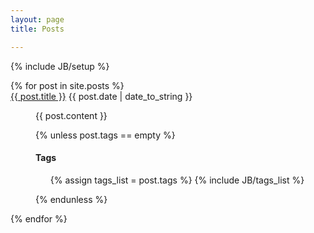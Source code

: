 ```yaml
---
layout: page
title: Posts

---
```

{% include JB/setup %}

<dl class="posts">
  {% for post in site.posts %}
    <dt><div><a href="{{ BASE_PATH }}{{ post.url }}">{{ post.title }}</a>
    <span>{{ post.date | date_to_string }}</span>
    </div></dt><dd><p>{{ post.content }}</p>
    <p>
    {% unless post.tags == empty %}
      <h4>Tags</h4>
      <ul class="tag_box">
      {% assign tags_list = post.tags %}
      {% include JB/tags_list %}
      </ul>
    {% endunless %}
    </p></dd>
  {% endfor %}
</dl>



